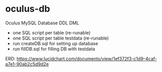 # oculus-db
Oculus MySQL Database DDL DML

- one SQL script per table (re-runable)
- one SQL script per table testdata (re-runable)
- run createDB.sql for setting up database
- run fillDB.sql for filling DB with testdata

ERD: https://www.lucidchart.com/documents/view/1ef372f3-c1d9-4caf-a7e1-90ab2c5d9d2e
